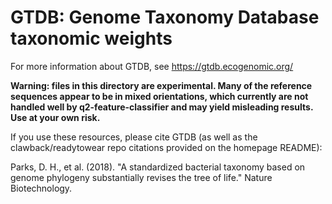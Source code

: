 # GTDB: Genome Taxonomy Database taxonomic weights

For more information about GTDB, see https://gtdb.ecogenomic.org/

**Warning: files in this directory are experimental. Many of the reference sequences appear to be in mixed orientations, which currently are not handled well by q2-feature-classifier and may yield misleading results. Use at your own risk.**

If you use these resources, please cite GTDB (as well as the clawback/readytowear repo citations provided on the homepage README):

Parks, D. H., et al. (2018). "A standardized bacterial taxonomy based on genome phylogeny substantially revises the tree of life." Nature Biotechnology.
